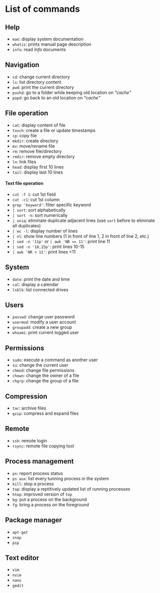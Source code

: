 # List of commands

## Help

* `man`: display system documentation
* `whatis`: prints manual page description
* `info`: read _Info_ documents

## Navigation

* `cd`: change current directory
* `ls`: list directory content
* `pwd`: print the current directory
* `pushd`: go to a folder while keeping old location on _"cache"_
* `popd`: go back to an old location on _"cache"_

## File operation

* `cat`: display content of file
* `touch`: create a file or update timestamps
* `cp`: copy file
* `mkdir`: create directory
* `mv`: move/rename file
* `rm`: remove file/directory
* `rmdir`: remove empty directory
* `ln`: link files
* `head`: display first 10 lines
* `tail`: display last 10 lines

#### Text file operation

- `cut -f 1`: cut 1st field
- `cut -c1`: cut 1st column
- `grep 'keyword'`: filter specific keyword
- `| sort`: sort alphabetically
- `| sort -n`: sort numerically
- `| uniq`: eliminate duplicate adjacent lines (use `sort` before to eliminate all duplicates)
- `| wc -l`: display number of lines
- `| nl`: show line numbers (1 in front of line 1, 2 in front of line 2, etc.)
- `| sed -n '11p'` or `| awk 'NR == 11'`: print line 11
- `| sed -n '10,15p'`: print lines 10-15
- `| awk 'NR < 11'`: print lines <11

## System

* `date`: print the date and time
* `cal`: display a calendar
* `lsblk`: list connected drives

## Users

* `passwd`: change user password
* `usermod`: modify a user account
* `groupadd`: create a new group
* `whoami`: print current logged user

## Permissions

* `sudo`: execute a command as another user
* `su`: change the current user
* `chmod`: change file permissions
* `chown`: change the owner of a file
* `chgrp`: change the group of a file

## Compression

* `tar`: archive files
* `gzip`: compress and expand files

## Remote

* `ssh`: remote login
* `rsync`: remote file copying tool

## Process management

* `ps`: report process status
* `ps aux`: list every tunning process in the system
* `kill`: stop a process
* `top`: display a reptitively updated list of running processes
* `htop`: improved version of `top`
* `bg`: put a process on the background
* `fg`: bring a process on the foreground

## Package manager

* `apt-get`
* `snap`
* `pip`

## Text editor

* `vim`
* `nvim`
* `nano`
* `gedit`

